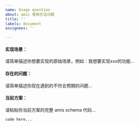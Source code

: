 ```yaml
---
name: Usage question
about: amis 使用方法问题
title: ''
labels: document
assignees: ''

---
```


#### 实现场景：
请简单描述你想要实现的原始场景，例如：我想要实现xxx的功能...

#### 存在的问题：
请简单描述你现在遇到的不符合预期的问题...

#### 当前方案：
请粘贴你当前方案的完整 amis schema 代码...

```
code here...
```
